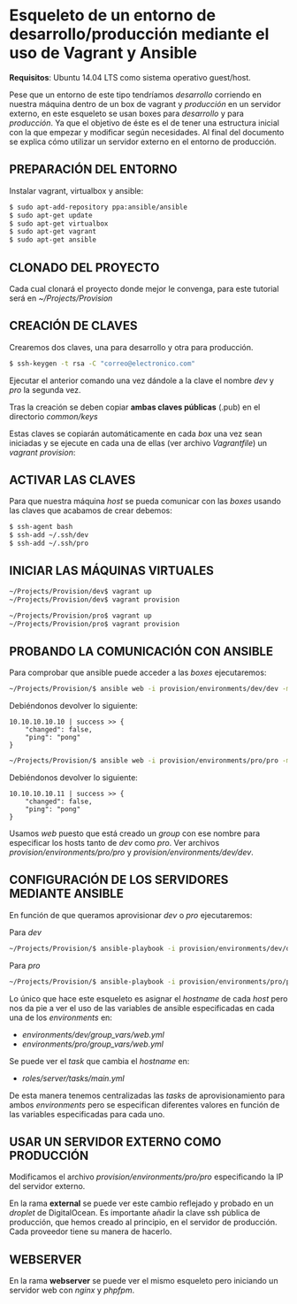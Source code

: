 # Esqueleto de un entorno de desarrollo/producción mediante el uso de Vagrant y Ansible

**Requisitos**: Ubuntu 14.04 LTS como sistema operativo guest/host.

Pese que un entorno de este tipo tendríamos _desarrollo_ corriendo en nuestra máquina dentro de un box de vagrant y _producción_ en un servidor externo, en este esqueleto se usan boxes para _desarrollo_ y para _producción_. Ya que el objetivo de éste es el de tener una estructura inicial con la que empezar y modificar según necesidades. Al final del documento se explica cómo utilizar un servidor externo en el entorno de producción.

## PREPARACIÓN DEL ENTORNO
Instalar vagrant, virtualbox y ansible:

``` bash
$ sudo apt-add-repository ppa:ansible/ansible
$ sudo apt-get update
$ sudo apt-get virtualbox
$ sudo apt-get vagrant
$ sudo apt-get ansible
```

## CLONADO DEL PROYECTO
Cada cual clonará el proyecto donde mejor le convenga, para este tutorial será en _~/Projects/Provision_

## CREACIÓN DE CLAVES
Crearemos dos claves, una para desarrollo y otra para producción.

``` bash
$ ssh-keygen -t rsa -C "correo@electronico.com"
```

Ejecutar el anterior comando una vez dándole a la clave el nombre _dev_ y _pro_ la segunda vez.

Tras la creación se deben copiar **ambas claves públicas** (.pub) en el directorio _common/keys_

Estas claves se copiarán automáticamente en cada _box_ una vez sean iniciadas y se ejecute en cada una de ellas (ver archivo _Vagrantfile_) un _vagrant provision_:

## ACTIVAR LAS CLAVES
Para que nuestra máquina _host_ se pueda comunicar con las _boxes_ usando las claves que acabamos de crear debemos:

``` bash
$ ssh-agent bash
$ ssh-add ~/.ssh/dev
$ ssh-add ~/.ssh/pro
```
## INICIAR LAS MÁQUINAS VIRTUALES
``` bash
~/Projects/Provision/dev$ vagrant up
~/Projects/Provision/dev$ vagrant provision
```
``` bash
~/Projects/Provision/pro$ vagrant up
~/Projects/Provision/pro$ vagrant provision
```

## PROBANDO LA COMUNICACIÓN CON ANSIBLE
Para comprobar que ansible puede acceder a las _boxes_ ejecutaremos:

``` bash
~/Projects/Provision/$ ansible web -i provision/environments/dev/dev -m ping
```
Debiéndonos devolver lo siguiente:
```
10.10.10.10.10 | success >> {
    "changed": false, 
    "ping": "pong"
}
```

``` bash
~/Projects/Provision/$ ansible web -i provision/environments/pro/pro -m ping
```
Debiéndonos devolver lo siguiente:
```
10.10.10.10.11 | success >> {
    "changed": false, 
    "ping": "pong"
}
```

Usamos _web_ puesto que está creado un _group_ con ese nombre para especificar los hosts tanto de _dev_ como _pro_. Ver archivos _provision/environments/pro/pro_ y _provision/environments/dev/dev_.

## CONFIGURACIÓN DE LOS SERVIDORES MEDIANTE ANSIBLE

En función de que queramos aprovisionar *dev* o *pro* ejecutaremos:

Para *dev*
``` bash
~/Projects/Provision/$ ansible-playbook -i provision/environments/dev/dev provision/dev.yml
```

Para *pro*
``` bash
~/Projects/Provision/$ ansible-playbook -i provision/environments/pro/pro provision/pro.yml
```
Lo único que hace este esqueleto es asignar el _hostname_ de cada _host_ pero nos da pie a ver el uso de las variables de ansible especificadas en cada una de los _environments_ en:

- _environments/dev/group_vars/web.yml_
- _environments/pro/group_vars/web.yml_

Se puede ver el _task_ que cambia el _hostname_ en:

- _roles/server/tasks/main.yml_

De esta manera tenemos centralizadas las _tasks_ de aprovisionamiento para ambos _environments_ pero se especifican diferentes valores en función de las variables especificadas para cada uno.

## USAR UN SERVIDOR EXTERNO COMO PRODUCCIÓN

Modificamos el archivo _provision/environments/pro/pro_ especificando la IP del servidor externo.

En la rama __external__ se puede ver este cambio reflejado y probado en un _droplet_ de DigitalOcean. Es importante añadir la clave
ssh pública de producción, que hemos creado al principio, en el servidor de producción. Cada proveedor tiene su manera de hacerlo.

## WEBSERVER

En la rama __webserver__ se puede ver el mismo esqueleto pero iniciando un servidor web con _nginx_ y _phpfpm_.